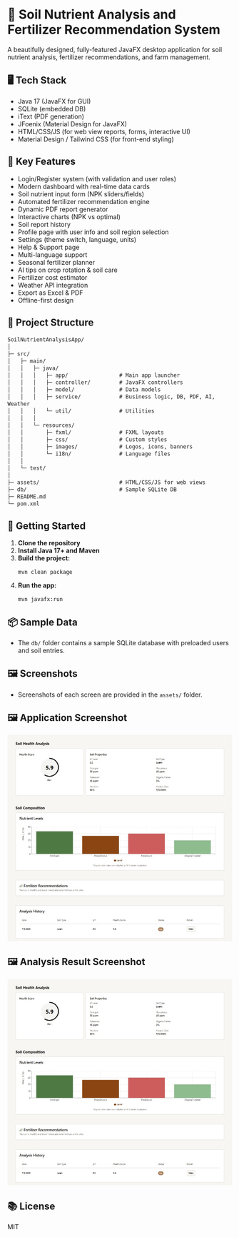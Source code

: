 # 🌾 Soil Nutrient Analysis and Fertilizer Recommendation System

A beautifully designed, fully-featured JavaFX desktop application for soil nutrient analysis, fertilizer recommendations, and farm management.

## 🖥️ Tech Stack
- Java 17 (JavaFX for GUI)
- SQLite (embedded DB)
- iText (PDF generation)
- JFoenix (Material Design for JavaFX)
- HTML/CSS/JS (for web view reports, forms, interactive UI)
- Material Design / Tailwind CSS (for front-end styling)

## 🎯 Key Features
- Login/Register system (with validation and user roles)
- Modern dashboard with real-time data cards
- Soil nutrient input form (NPK sliders/fields)
- Automated fertilizer recommendation engine
- Dynamic PDF report generator
- Interactive charts (NPK vs optimal)
- Soil report history
- Profile page with user info and soil region selection
- Settings (theme switch, language, units)
- Help & Support page
- Multi-language support
- Seasonal fertilizer planner
- AI tips on crop rotation & soil care
- Fertilizer cost estimator
- Weather API integration
- Export as Excel & PDF
- Offline-first design

## 📁 Project Structure
```
SoilNutrientAnalysisApp/
│
├─ src/
│   ├─ main/
│   │   ├─ java/
│   │   │   ├─ app/                # Main app launcher
│   │   │   ├─ controller/         # JavaFX controllers
│   │   │   ├─ model/              # Data models
│   │   │   ├─ service/            # Business logic, DB, PDF, AI, Weather
│   │   │   └─ util/               # Utilities
│   │   │
│   │   └─ resources/
│   │       ├─ fxml/               # FXML layouts
│   │       ├─ css/                # Custom styles
│   │       ├─ images/             # Logos, icons, banners
│   │       └─ i18n/               # Language files
│   │
│   └─ test/
│
├─ assets/                         # HTML/CSS/JS for web views
├─ db/                             # Sample SQLite DB
├─ README.md
└─ pom.xml
```

## 🚀 Getting Started
1. **Clone the repository**
2. **Install Java 17+ and Maven**
3. **Build the project:**
   ```
   mvn clean package
   ```
4. **Run the app:**
   ```
   mvn javafx:run
   ```

## 📦 Sample Data
- The `db/` folder contains a sample SQLite database with preloaded users and soil entries.

## 🖼️ Screenshots
- Screenshots of each screen are provided in the `assets/` folder.

## 🖼️ Application Screenshot

![Soil Fertilization Analyzer UI](analysis_result.jpg)

## 🖼️ Analysis Result Screenshot

![Analysis Result](analysis_result.jpg)

## 📚 License
MIT 